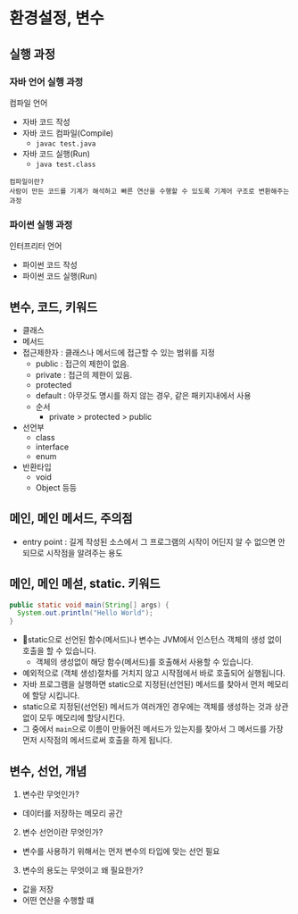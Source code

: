 # 환경설정, 변수

## 실행 과정

### 자바 언어 실행 과정
컴파일 언어

- 자바 코드 작성
- 자바 코드 컴파일(Compile)
  - `javac test.java`
- 자바 코드 실행(Run)
  - `java test.class`

```
컴파일이란?
사람이 만든 코드를 기계가 해석하고 빠른 연산을 수행할 수 있도록 기계어 구조로 변환해주는 과정
```

### 파이썬 실행 과정
인터프리터 언어

- 파이썬 코드 작성
- 파이썬 코드 실행(Run)

## 변수, 코드, 키워드

- 클래스
- 메서드
- 접근제한자 : 클래스나 메서드에 접근할 수 있는 범위를 지정
  - public : 접근의 제한이 없음.
  - private : 접근의 제한이 있음.
  - protected
  - default : 아무것도 명시를 하지 않는 경우, 같은 패키지내에서 사용
  - 순서
    - private > protected > public
- 선언부
  - class
  - interface
  - enum
- 반환타입
  - void
  - Object 등등

## 메인, 메인 메서드, 주의점

- entry point : 길게 작성된 소스에서 그 프로그램의 시작이 어딘지 알 수 없으면 안되므로 시작점을 알려주는 용도

## 메인, 메인 메섣, static. 키워드

```java
public static void main(String[] args) {
  System.out.println("Hello World");
}
```

- static으로 선언된 함수(메서드)나 변수는 JVM에서 인스턴스 객체의 생성 없이 호출을 할 수 있습니다.
  - 객체의 생성없이 해당 함수(메서드)를 호출해서 사용할 수 있습니다.
- 예외적으로 (객체 생성)절차를 거치지 않고 시작점에서 바로 호출되어 실행됩니다.
- 자바 프로그램을 실행하면 static으로 지정된(선언된) 메서드를 찾아서 먼저 메모리에 할당 시킵니다.
- static으로 지정된(선언된) 메서드가 여러개인 경우에는 객체를 생성하는 것과 상관없이 모두 메모리에 할당시킨다.
- 그 중에서 `main`으로 이름이 만들어진 메서드가 있는지를 찾아서 그 메서드를 가장 먼저 시작점의 메서드로써 호출을 하게 됩니다.

## 변수, 선언, 개념

1. 변수란 무엇인가?
  - 데이터를 저장하는 메모리 공간
2. 변수 선언이란 무엇인가?
  - 변수를 사용하기 위해서는 먼저 변수의 타입에 맞는 선언 필요
3. 변수의 용도는 무엇이고 왜 필요한가?
  - 값을 저장
  - 어떤 연산을 수행할 떄  
